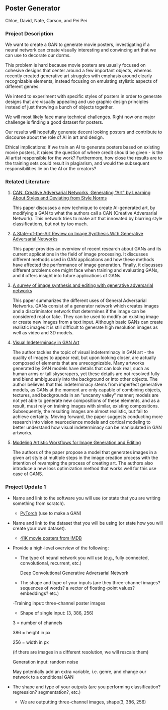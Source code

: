 ## Poster Generator
Chloe, David, Nate, Carson, and Pei Pei

### Project Description

We want to create a GAN to generate movie posters, investigating if a neural network can create visually interesting and convincing art that we can use to decorate our dorms. 

This problem is hard because movie posters are usually focused on cohesive designs that center around a few important objects, whereas recently created generative art struggles with emphasis around clearly recognizable elements, instead focusing on emulating stylistic aspects of different genres.

We intend to experiment with specific styles of posters in order to generate designs that are visually appealing and use graphic design principles instead of just throwing a bunch of objects together.

We will most likely face many technical challenges. Right now one major challenge is finding a good dataset for posters.

Our results will hopefully generate decent looking posters and contribute to discourse about the role of AI in art and design.

Ethical implications: 
If we train an AI to generate posters based on existing movie posters, it raises the question of where credit should be given - is the AI artist responsible for the work? Furthermore, how close the results are to the training sets could result in plagiarism, and would the subsequent responsibilities lie on the AI or the creators?

### Related Literature

1. [CAN: Creative Adversarial Networks, Generating "Art" by Learning About Styles and Deviating from Style Norms](https://arxiv.org/abs/1706.07068)

    This paper discusses a new technique to create AI-generated art, by modifying a GAN to what the authors call a CAN (Creative Adversarial Network). This network tries to make art that innovated by blurring style classifications, but not by too much.

2. [A State-of-the-Art Review on Image Synthesis With Generative Adversarial Networks](https://ieeexplore.ieee.org/abstract/document/9043519)

    This paper provides an overview of recent research about GANs and its current applications in the field of image processing. It discusses different methods used in GAN applications and how these methods have affected the performance of image generation. Finally, it discusses different problems one might face when training and evaluating GANs, and it offers insight into future applications of GANs.

3. [A survey of image synthesis and editing with generative adversarial networks](https://ieeexplore.ieee.org/abstract/document/8195348)

    This paper summarizes the different uses of General Adversarial Networks. GANs consist of a generator network which creates images and a discriminator network that determines if the image can be considered real or fake. They can be used to modify an existing image or create new images from a text input. Although basic GANs can create realistic images it is still difficult to generate high resolution images as well as video and 3D models.

4. [Visual Indeterminacy in GAN Art](https://direct.mit.edu/leon/article/53/4/424/96926/Visual-Indeterminacy-in-GAN-Art)

    The author tackles the topic of visual indeterminacy in GAN art - the quality of images to appear real, but upon looking closer, are actually composed of elements that are unrecognizable. Many artworks generated by GAN models have details that can look real, such as human arms or tall skyscrapers, yet these details are not resolved fully and blend ambiguously into the background or into other objects. The author believes that this indeterminacy stems from imperfect generative models, as GANs at the moment are only capable of combining objects, textures, and backgrounds in an "uncanny valley" manner; models are not yet able to generate new compositions of these elements, and as a result, must rely on training images with similar, existing compositions. Subsequently, the resulting images are almost realistic, but fail to achieve certainty. Moving forward, the paper suggests conducting more research into vision neuroscience models and cortical modeling to better understand how visual indeterminacy can be manipulated in GAN artworks.

5. [Modeling Artistic Workflows for Image Generation and Editing](https://www.ecva.net/papers/eccv_2020/papers_ECCV/papers/123630154.pdf)

    The authors of the paper propose a model that generates images in a given art style at multiple steps in the image creation process with the intention of revamping the process of creating art. The authors also introduce a new loss optimization method that works well for this use case of GANS.
    
### Project Update 1

- Name and link to the software you will use (or state that you are writing something from scratch).
    - [PyTorch](https://pytorch.org/) (use to make a GAN)
- Name and link to the dataset that you will be using (or state how you will create your own dataset).
    - [41K movie posters from IMDB](https://www.kaggle.com/dadajonjurakuziev/movieposter)
- Provide a high-level overview of the following:
    - The type of neural network you will use (e.g., fully connected, convolutional, recurrent, etc.)
      
      Deep Convolutional Generative Adversarial Network
    - The shape and type of your inputs (are they three-channel images? sequences of words? a vector of floating-point values? embeddings? etc.)

    -Training input: three-channel poster images
    - Shape of single input: (3, 386, 256)
    
    3 = number of channels
    
    386 = height in px
    
    256 = width in px

    (if there are images in a different resolution, we will rescale them)
    
    Generation input: random noise

    May potentially add an extra variable, i.e. genre, and change our network to a conditional GAN 

- The shape and type of your outputs (are you performing classification? regression? segmentation?, etc.)
    - We are outputting three-channel images, shape(3, 386, 256)


